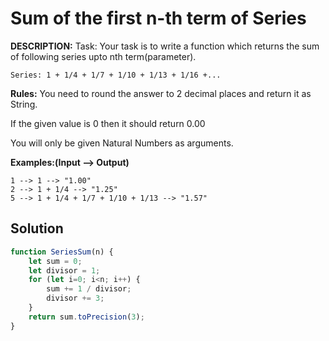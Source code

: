 # Sum of the first n-th term of Series

**DESCRIPTION:**
Task:
Your task is to write a function which returns the sum of following series upto nth term(parameter).

`Series: 1 + 1/4 + 1/7 + 1/10 + 1/13 + 1/16 +...`

**Rules:**
You need to round the answer to 2 decimal places and return it as String.

If the given value is 0 then it should return 0.00

You will only be given Natural Numbers as arguments.

**Examples:(Input --> Output)**
```
1 --> 1 --> "1.00"
2 --> 1 + 1/4 --> "1.25"
5 --> 1 + 1/4 + 1/7 + 1/10 + 1/13 --> "1.57"
```
## Solution

```javascript
function SeriesSum(n) {
    let sum = 0;
    let divisor = 1;
    for (let i=0; i<n; i++) {
        sum += 1 / divisor;
        divisor += 3;
    }
    return sum.toPrecision(3);
}
```